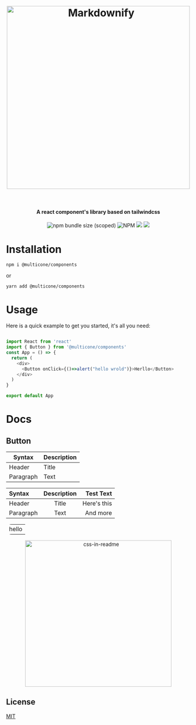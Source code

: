 <h1 align="center">
  <br>
  <br>
  <a href="http://www.amitmerchant.com/electron-markdownify"><img src="https://raw.githubusercontent.com/multicone/portofolio/master/src/images/logo/multicone.png" alt="Markdownify" width="500"></a>
  <br>
  <br>
</h1>

<h4 align="center">A react component's library based on tailwindcss</h4>

<p align="center">
<img alt="npm bundle size (scoped)" src="https://img.shields.io/bundlephobia/min/@multicone/components">
<img alt="NPM" src="https://img.shields.io/npm/l/@multicone/components">
<img src="https://img.shields.io/badge/React-17.0.2-brightgreen">
<img src="https://camo.githubusercontent.com/7e7bdf5c529c8bc594e26038dbb1a3d360e9ede891fbdcef50b403ab5f88fc14/68747470733a2f2f696d672e736869656c64732e696f2f62616467652f636f6e747269627574696f6e732d77656c636f6d652d6f72616e67652e737667">
</p>

# Installation

```
npm i @multicone/components
```
or
```
yarn add @multicone/components
```
# Usage
Here is a quick example to get you started, it's all you need:
```js

import React from 'react'
import { Button } from '@multicone/components'
const App = () => {
  return (
    <div>
      <Button onClick={()=>alert("hello wrold")}>Herllo</Button>
    </div>
  )
}

export default App

```

# Docs
## Button
| Syntax | Description |
| --- | ----------- |
| Header | Title |
| Paragraph | Text |



| Syntax      | Description | Test Text     |
| :---        |    :----:   |          ---: |
| Header      | Title       | Here's this   |
| Paragraph   | Text        | And more      |


<table align="center" style="border-radius:20px">
<tr>
  
  <td>hello</td>
  </tr>
</table>
  

<div align="center">
    <img src="table.svg" width="400" height="400" alt="css-in-readme">
</div>

## License

[MIT]()


